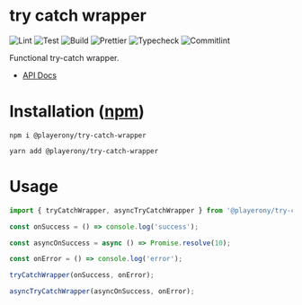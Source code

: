 # try catch wrapper

![Lint](https://github.com/playerony/try-catch-wrapper/workflows/lint/badge.svg)
![Test](https://github.com/playerony/try-catch-wrapper/workflows/test/badge.svg)
![Build](https://github.com/playerony/try-catch-wrapper/workflows/build/badge.svg)
![Prettier](https://github.com/playerony/try-catch-wrapper/workflows/prettier/badge.svg)
![Typecheck](https://github.com/playerony/try-catch-wrapper/workflows/typecheck/badge.svg)
![Commitlint](https://github.com/playerony/try-catch-wrapper/workflows/commitlint/badge.svg)

Functional try-catch wrapper.

- [API Docs](https://playerony.github.io/try-catch-wrapper)

# Installation ([npm](https://www.npmjs.com/package/@playerony/try-catch-wrapper))

```
npm i @playerony/try-catch-wrapper
```

```
yarn add @playerony/try-catch-wrapper
```

# Usage

```js
import { tryCatchWrapper, asyncTryCatchWrapper } from '@playerony/try-catch-wrapper';

const onSuccess = () => console.log('success');

const asyncOnSuccess = async () => Promise.resolve(10);

const onError = () => console.log('error');

tryCatchWrapper(onSuccess, onError);

asyncTryCatchWrapper(asyncOnSuccess, onError);
```
